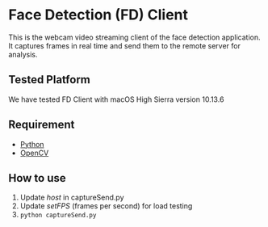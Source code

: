 # Face Detection (FD) Client
This is the webcam video streaming client of the face detection application. It captures frames in real time and send them to the remote server for analysis.

## Tested Platform
We have tested FD Client with macOS High Sierra version 10.13.6

## Requirement
- [Python](https://www.python.org/)
- [OpenCV](https://opencv.org/)

## How to use
1. Update *host* in captureSend.py
2. Update *setFPS* (frames per second) for load testing
3. ```python captureSend.py```

